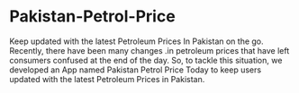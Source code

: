 # Pakistan-Petrol-Price
Keep updated with the latest Petroleum Prices In Pakistan on the go. Recently, there have been many changes .in petroleum prices that have left consumers confused at the end of the day. So, to tackle this situation, we developed an App named Pakistan Petrol Price Today to keep users updated with the latest Petroleum Prices in Pakistan.  
